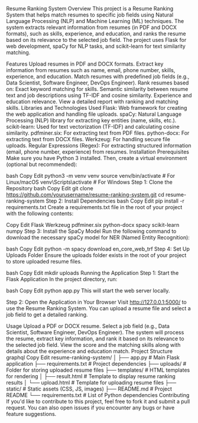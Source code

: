 Resume Ranking System
Overview
This project is a Resume Ranking System that helps match resumes to specific job fields using Natural Language Processing (NLP) and Machine Learning (ML) techniques. The system extracts relevant information from resumes (in PDF and DOCX formats), such as skills, experience, and education, and ranks the resume based on its relevance to the selected job field. The project uses Flask for web development, spaCy for NLP tasks, and scikit-learn for text similarity matching.

Features
Upload resumes in PDF and DOCX formats.
Extract key information from resumes such as name, email, phone number, skills, experience, and education.
Match resumes with predefined job fields (e.g., Data Scientist, Software Engineer, DevOps Engineer).
Rank resumes based on:
Exact keyword matching for skills.
Semantic similarity between resume text and job descriptions using TF-IDF and cosine similarity.
Experience and education relevance.
View a detailed report with ranking and matching skills.
Libraries and Technologies Used
Flask: Web framework for creating the web application and handling file uploads.
spaCy: Natural Language Processing (NLP) library for extracting key entities (name, skills, etc.).
scikit-learn: Used for text vectorization (TF-IDF) and calculating cosine similarity.
pdfminer.six: For extracting text from PDF files.
python-docx: For extracting text from DOCX files.
Werkzeug: For handling secure file uploads.
Regular Expressions (Regex): For extracting structured information (email, phone number, experience) from resumes.
Installation
Prerequisites
Make sure you have Python 3 installed. Then, create a virtual environment (optional but recommended):

bash
Copy
Edit
python3 -m venv venv
source venv/bin/activate  # For Linux/macOS
venv\Scripts\activate     # For Windows
Step 1: Clone the Repository
bash
Copy
Edit
git clone https://github.com/yourusername/resume-ranking-system.git
cd resume-ranking-system
Step 2: Install Dependencies
bash
Copy
Edit
pip install -r requirements.txt
Create a requirements.txt file in the root of your project with the following contents:

Copy
Edit
Flask
Werkzeug
pdfminer.six
python-docx
spacy
scikit-learn
numpy
Step 3: Install the SpaCy Model
Run the following command to download the necessary spaCy model for NER (Named Entity Recognition):

bash
Copy
Edit
python -m spacy download en_core_web_trf
Step 4: Set Up Uploads Folder
Ensure the uploads folder exists in the root of your project to store uploaded resume files.

bash
Copy
Edit
mkdir uploads
Running the Application
Step 1: Start the Flask Application
In the project directory, run:

bash
Copy
Edit
python app.py
This will start the web server locally.

Step 2: Open the Application in Your Browser
Visit http://127.0.0.1:5000/ to use the Resume Ranking System. You can upload a resume file and select a job field to get a detailed ranking.

Usage
Upload a PDF or DOCX resume.
Select a job field (e.g., Data Scientist, Software Engineer, DevOps Engineer).
The system will process the resume, extract key information, and rank it based on its relevance to the selected job field.
View the score and the matching skills along with details about the experience and education match.
Project Structure
graphql
Copy
Edit
resume-ranking-system/
│
├── app.py                # Main Flask application
├── requirements.txt      # Project dependencies
├── uploads/              # Folder for storing uploaded resume files
├── templates/            # HTML templates for rendering
│   ├── result.html       # Template to display resume ranking results
│   └── upload.html       # Template for uploading resume files
├── static/               # Static assets (CSS, JS, images)
├── README.md             # Project README
└── requirements.txt      # List of Python dependencies
Contributing
If you'd like to contribute to this project, feel free to fork it and submit a pull request. You can also open issues if you encounter any bugs or have feature suggestions.

